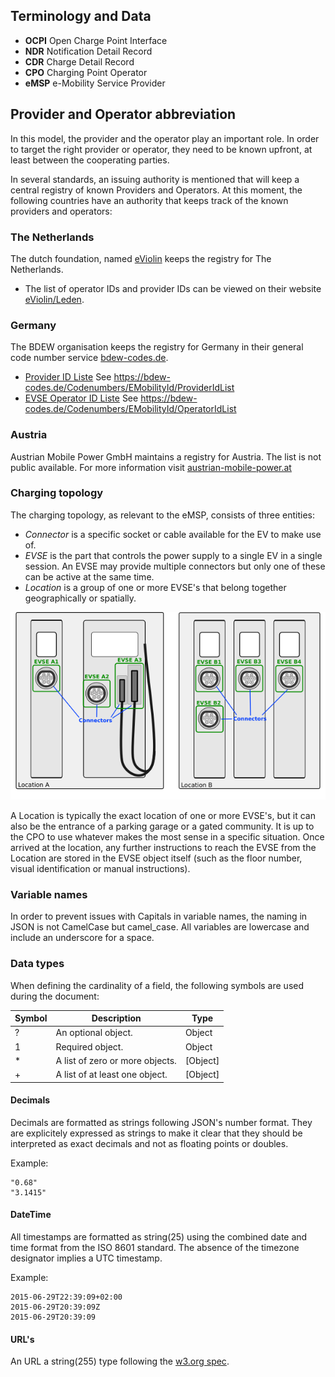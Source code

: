 ## Terminology and Data

 * **OCPI** Open Charge Point Interface
 * **NDR** Notification Detail Record
 * **CDR** Charge Detail Record
 * **CPO** Charging Point Operator
 * **eMSP** e-Mobility Service Provider

## Provider and Operator abbreviation
In this model, the provider and the operator play an important role. In order to target the right provider or operator, they need to be known upfront, at least between the cooperating parties. 

In several standards, an issuing authority is mentioned that will keep a central registry of known Providers and Operators. 
At this moment, the following countries have an authority that keeps track of the known providers and operators:

### The Netherlands

The dutch foundation, named [eViolin](http://www.eviolin.nl) keeps the registry for The Netherlands. 

 * The list of operator IDs and provider IDs can be viewed on their website [eViolin/Leden](http://www.eviolin.nl/index.php/leden/). 

### Germany

The BDEW organisation keeps the registry for Germany in their general code number service [bdew-codes.de](https://bdew-codes.de/).

 * [Provider ID Liste](https://bdew-codes.de/Codenumbers/EMobilityId/ProviderIdList) See https://bdew-codes.de/Codenumbers/EMobilityId/ProviderIdList
 * [EVSE Operator ID Liste](https://bdew-codes.de/Codenumbers/EMobilityId/OperatorIdList)  See https://bdew-codes.de/Codenumbers/EMobilityId/OperatorIdList

### Austria

Austrian Mobile Power GmbH maintains a registry for Austria. The list is not public available.
For more information visit [austrian-mobile-power.at](http://austrian-mobile-power.at/tools/id-vergabe/information/)

### Charging topology

The charging topology, as relevant to the eMSP, consists of three entities:

* *Connector* is a specific socket or cable available for the EV to make use of.
* *EVSE* is the part that controls the power supply to a single EV in a single session. An EVSE may provide multiple connectors but only one of these can be active at the same time.
* *Location* is a group of one or more EVSE's that belong together geographically or spatially.

![Topology](data/topology.png)

A Location is typically the exact location of one or more EVSE's, but it can also be the entrance of a parking garage or a gated community. It is up to the CPO to use whatever makes the most sense in a specific situation. Once arrived at the location, any further instructions to reach the EVSE from the Location are stored in the EVSE object itself (such as the floor number, visual identification or manual instructions).


### Variable names

In order to prevent issues with Capitals in variable names, the naming in JSON is not CamelCase but camel_case. All variables are lowercase and include an underscore for a space.


### Data types

When defining the cardinality of a field, the following symbols are used during the document:

| Symbol | Description                     | Type     |
|--------|---------------------------------|----------|
| ?      | An optional object.             | Object   |
| 1      | Required object.                | Object   |
| *      | A list of zero or more objects. | [Object] |
| +      | A list of at least one object.  | [Object] |


#### Decimals

Decimals are formatted as strings following JSON's number format. They are explicitely expressed as strings to make it clear that they should be interpreted as exact decimals and not as floating points or doubles.

Example:

    "0.68"
    "3.1415"

#### DateTime

All timestamps are formatted as string(25) using the combined date and time format from the ISO 8601 standard. The absence of the timezone designator implies a UTC timestamp.


Example:

    2015-06-29T22:39:09+02:00
    2015-06-29T20:39:09Z
    2015-06-29T20:39:09

#### URL's

An URL a string(255) type following the [w3.org spec](http://www.w3.org/Addressing/URL/uri-spec.html).
